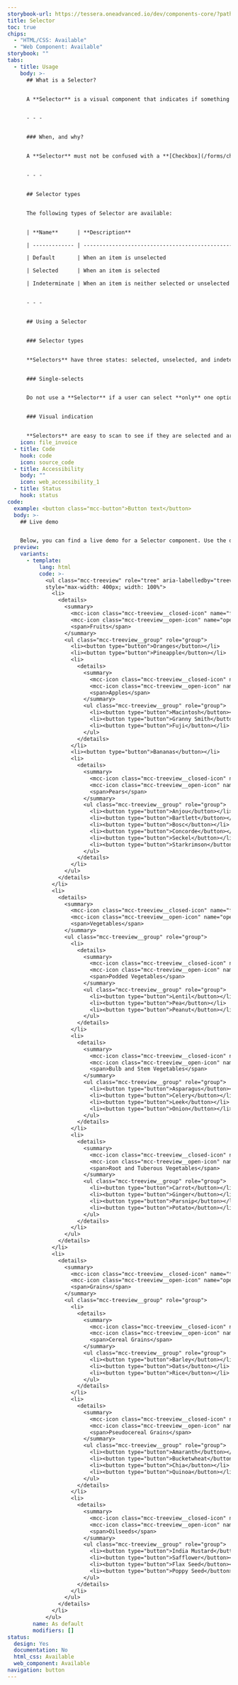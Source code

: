 ```yaml
---
storybook-url: https://tessera.oneadvanced.io/dev/components-core/?path=/docs/html-button--as-default
title: Selector
toc: true
chips:
  - "HTML/CSS: Available"
  - "Web Component: Available"
storybook: ""
tabs:
  - title: Usage
    body: >-
      ## What is a Selector?


      A **Selector** is a visual component that indicates if something is selected or not. They are usually used in lists or tables to highlight to the user what item(s) an action will affect.


      - - -


      ### When, and why?


      A **Selector** must not be confused with a **[Checkbox](/forms/checkbox)**, which includes a text label and are used in forms so that users can choose one or more options. **Selectors** do not have text labels and are used outside forms, for example in tables where multiple rows can be selected in order to perform an action. In this scenario, a **Selector** would be positioned in the left-most column of each row.


      - - -


      ## Selector types


      The following types of Selector are available:


      | **Name**      | **Description**                                                                   | **Behaviour** |

      | ------------- | --------------------------------------------------------------------------------- | ------------- |

      | Default       | When an item is unselected                                                          |               |

      | Selected      | When an item is selected                                                          |               |

      | Indeterminate | When an item is neither selected or unselected and therefore cannot be determined |               |


      - - -


      ## Using a Selector


      ### Selector types


      **Selectors** have three states: selected, unselected, and indeterminate. They also have active, read-only and disabled states. Like **Checkboxes**, **Selectors** are used for multiple choices, not for mutually exclusive choices. Each **Selector** works independently from other **Selectors** in a list, therefore selecting an additional item does not affect any other selections.


      ### Single-selects


      Do not use a **Selector** if a user can select **only** one option from a list. In this case, **[Radio Buttons](</forms/radio>)** should be used instead. **Selectors** allow the user to select multiple items in a set, whereas **Radio Buttons** allow the user to select only one option.


      ### Visual indication


      **Selectors** are easy to scan to see if they are selected and are more visually prominent than unselected items. They also make it easier to compare available items. You should use them when you want it to be clear what has been selected by the user.
    icon: file_invoice
  - title: Code
    hook: code
    icon: source_code
  - title: Accessibility
    body: ""
    icon: web_accessibility_1
  - title: Status
    hook: status
code:
  example: <button class="mcc-button">Button text</button>
  body: >-
    ## Live demo


    Below, you can find a live demo for a Selector component. Use the drop-down menus and radio buttons to view the different Selector Types and Variants.
  preview:
    variants:
      - template:
          lang: html
          code: >-
            <ul class="mcc-treeview" role="tree" aria-labelledby="treeview"
            style="max-width: 400px; width: 100%">
              <li>
                <details>
                  <summary>
                    <mcc-icon class="mcc-treeview__closed-icon" name="folder" icon-set="office" aria-hidden="true"></mcc-icon>
                    <mcc-icon class="mcc-treeview__open-icon" name="opened_folder" icon-set="office" aria-hidden="true"></mcc-icon>
                    <span>Fruits</span>
                  </summary>
                  <ul class="mcc-treeview__group" role="group">
                    <li><button type="button">Oranges</button></li>
                    <li><button type="button">Pineapple</button></li>
                    <li>
                      <details>
                        <summary>
                          <mcc-icon class="mcc-treeview__closed-icon" name="folder" icon-set="office" aria-hidden="true"></mcc-icon>
                          <mcc-icon class="mcc-treeview__open-icon" name="opened_folder" icon-set="office" aria-hidden="true"></mcc-icon>
                          <span>Apples</span>
                        </summary>
                        <ul class="mcc-treeview__group" role="group">
                          <li><button type="button">Macintosh</button></li>
                          <li><button type="button">Granny Smith</button></li>
                          <li><button type="button">Fuji</button></li>
                        </ul>
                      </details>
                    </li>
                    <li><button type="button">Bananas</button></li>
                    <li>
                      <details>
                        <summary>
                          <mcc-icon class="mcc-treeview__closed-icon" name="folder" icon-set="office" aria-hidden="true"></mcc-icon>
                          <mcc-icon class="mcc-treeview__open-icon" name="opened_folder" icon-set="office" aria-hidden="true"></mcc-icon>
                          <span>Pears</span>
                        </summary>
                        <ul class="mcc-treeview__group" role="group">
                          <li><button type="button">Anjou</button></li>
                          <li><button type="button">Bartlett</button></li>
                          <li><button type="button">Bosc</button></li>
                          <li><button type="button">Concorde</button></li>
                          <li><button type="button">Seckel</button></li>
                          <li><button type="button">Starkrimson</button></li>
                        </ul>
                      </details>
                    </li>
                  </ul>
                </details>
              </li>
              <li>
                <details>
                  <summary>
                    <mcc-icon class="mcc-treeview__closed-icon" name="folder" icon-set="office" aria-hidden="true"></mcc-icon>
                    <mcc-icon class="mcc-treeview__open-icon" name="opened_folder" icon-set="office" aria-hidden="true"></mcc-icon>
                    <span>Vegetables</span>
                  </summary>
                  <ul class="mcc-treeview__group" role="group">
                    <li>
                      <details>
                        <summary>
                          <mcc-icon class="mcc-treeview__closed-icon" name="folder" icon-set="office" aria-hidden="true"></mcc-icon>
                          <mcc-icon class="mcc-treeview__open-icon" name="opened_folder" icon-set="office" aria-hidden="true"></mcc-icon>
                          <span>Podded Vegetables</span>
                        </summary>
                        <ul class="mcc-treeview__group" role="group">
                          <li><button type="button">Lentil</button></li>
                          <li><button type="button">Pea</button></li>
                          <li><button type="button">Peanut</button></li>
                        </ul>
                      </details>
                    </li>
                    <li>
                      <details>
                        <summary>
                          <mcc-icon class="mcc-treeview__closed-icon" name="folder" icon-set="office" aria-hidden="true"></mcc-icon>
                          <mcc-icon class="mcc-treeview__open-icon" name="opened_folder" icon-set="office" aria-hidden="true"></mcc-icon>
                          <span>Bulb and Stem Vegetables</span>
                        </summary>
                        <ul class="mcc-treeview__group" role="group">
                          <li><button type="button">Asparagus</button></li>
                          <li><button type="button">Celery</button></li>
                          <li><button type="button">Leek</button></li>
                          <li><button type="button">Onion</button></li>
                        </ul>
                      </details>
                    </li>
                    <li>
                      <details>
                        <summary>
                          <mcc-icon class="mcc-treeview__closed-icon" name="folder" icon-set="office" aria-hidden="true"></mcc-icon>
                          <mcc-icon class="mcc-treeview__open-icon" name="opened_folder" icon-set="office" aria-hidden="true"></mcc-icon>
                          <span>Root and Tuberous Vegetables</span>
                        </summary>
                        <ul class="mcc-treeview__group" role="group">
                          <li><button type="button">Carrot</button></li>
                          <li><button type="button">Ginger</button></li>
                          <li><button type="button">Parsnip</button></li>
                          <li><button type="button">Potato</button></li>
                        </ul>
                      </details>
                    </li>
                  </ul>
                </details>
              </li>
              <li>
                <details>
                  <summary>
                    <mcc-icon class="mcc-treeview__closed-icon" name="folder" icon-set="office" aria-hidden="true"></mcc-icon>
                    <mcc-icon class="mcc-treeview__open-icon" name="opened_folder" icon-set="office" aria-hidden="true"></mcc-icon>
                    <span>Grains</span>
                  </summary>
                  <ul class="mcc-treeview__group" role="group">
                    <li>
                      <details>
                        <summary>
                          <mcc-icon class="mcc-treeview__closed-icon" name="folder" icon-set="office" aria-hidden="true"></mcc-icon>
                          <mcc-icon class="mcc-treeview__open-icon" name="opened_folder" icon-set="office" aria-hidden="true"></mcc-icon>
                          <span>Cereal Grains</span>
                        </summary>
                        <ul class="mcc-treeview__group" role="group">
                          <li><button type="button">Barley</button></li>
                          <li><button type="button">Oats</button></li>
                          <li><button type="button">Rice</button></li>
                        </ul>
                      </details>
                    </li>
                    <li>
                      <details>
                        <summary>
                          <mcc-icon class="mcc-treeview__closed-icon" name="folder" icon-set="office" aria-hidden="true"></mcc-icon>
                          <mcc-icon class="mcc-treeview__open-icon" name="opened_folder" icon-set="office" aria-hidden="true"></mcc-icon>
                          <span>Pseudocereal Grains</span>
                        </summary>
                        <ul class="mcc-treeview__group" role="group">
                          <li><button type="button">Amaranth</button></li>
                          <li><button type="button">Bucketwheat</button></li>
                          <li><button type="button">Chia</button></li>
                          <li><button type="button">Quinoa</button></li>
                        </ul>
                      </details>
                    </li>
                    <li>
                      <details>
                        <summary>
                          <mcc-icon class="mcc-treeview__closed-icon" name="folder" icon-set="office" aria-hidden="true"></mcc-icon>
                          <mcc-icon class="mcc-treeview__open-icon" name="opened_folder" icon-set="office" aria-hidden="true"></mcc-icon>
                          <span>Oilseeds</span>
                        </summary>
                        <ul class="mcc-treeview__group" role="group">
                          <li><button type="button">India Mustard</button></li>
                          <li><button type="button">Safflower</button></li>
                          <li><button type="button">Flax Seed</button></li>
                          <li><button type="button">Poppy Seed</button></li>
                        </ul>
                      </details>
                    </li>
                  </ul>
                </details>
              </li>
            </ul>
        name: As default
        modifiers: []
status:
  design: Yes
  documentation: No
  html_css: Available
  web_component: Available
navigation: button
---
```

